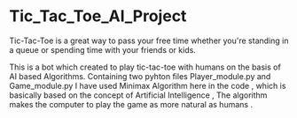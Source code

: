 # Tic_Tac_Toe_AI_Project
Tic-Tac-Toe is a great way to pass your free time whether you're standing in a queue or spending time with your friends or kids.

This is a bot which created to play tic-tac-toe with humans on the basis of AI based Algorithms. Containing two pyhton files Player_module.py and Game_module.py 
I have used Minimax Algorithm here in the code , which is basically based on the concept of Artificial Intelligence , The algorithm makes the computer to play the
game as more natural as humans .
